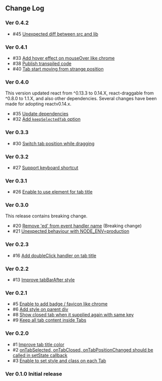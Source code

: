 ## Change Log

### Ver 0.4.2

  * #45 [Unexpected diff between src and lib](https://github.com/georgeOsdDev/react-draggable-tab/issues/45)

### Ver 0.4.1

  * #33 [Add hover effect on mouseOver like chrome](https://github.com/georgeOsdDev/react-draggable-tab/issues/33)
  * #38 [Publish transpiled code](https://github.com/georgeOsdDev/react-draggable-tab/issues/38)
  * #40 [Tab start moving from strange position](https://github.com/georgeOsdDev/react-draggable-tab/issues/33)

### Ver 0.4.0

  This version updated react from ^0.13.3 to 0.14.X, react-draggable from ^0.8.0 to 1.1.X, and also other dependencies.
  Several changes have been made for adopting reactv0.14.x.

  * #35 [Update dependencies](https://github.com/georgeOsdDev/react-draggable-tab/issues/35)
  * #32 [Add `keepSelectedTab` option](https://github.com/georgeOsdDev/react-draggable-tab/issues/32)

### Ver 0.3.3

  * #30 [Switch tab position while dragging](https://github.com/georgeOsdDev/react-draggable-tab/issues/30)

### Ver 0.3.2

  * #27 [Support keyboard shortcut](https://github.com/georgeOsdDev/react-draggable-tab/issues/27)

### Ver 0.3.1

  * #26 [Enable to use element for tab title](https://github.com/georgeOsdDev/react-draggable-tab/issues/26)

### Ver 0.3.0

  This release contains breaking change.

  * #20 [Remove 'ed' from event handler name](https://github.com/georgeOsdDev/react-draggable-tab/issues/20) (Breaking change)
  * #21 [Unexpected behaviour with NODE_ENV=production](https://github.com/georgeOsdDev/react-draggable-tab/issues/21)

### Ver 0.2.3

  * #16 [Add doubleClick handler on tab title](https://github.com/georgeOsdDev/react-draggable-tab/issues/16)

### Ver 0.2.2

  * #13 [Improve tabBarAfter style](https://github.com/georgeOsdDev/react-draggable-tab/issues/13)

### Ver 0.2.1

  * #5 [Enable to add badge / favicon like chrome](https://github.com/georgeOsdDev/react-draggable-tab/issues/5)
  * #6 [Add style on parent div](https://github.com/georgeOsdDev/react-draggable-tab/issues/6)
  * #8 [Show closed tab when it supplied again with same key](https://github.com/georgeOsdDev/react-draggable-tab/issues/8)
  * #9 [Keep all tab content inside Tabs](https://github.com/georgeOsdDev/react-draggable-tab/issues/9)

### Ver 0.2.0

  * #1 [Improve tab title color](https://github.com/georgeOsdDev/react-draggable-tab/issues/1)
  * #2 [onTabSelected, onTabClosed, onTabPositionChanged should be called in setState callback](https://github.com/georgeOsdDev/react-draggable-tab/issues/2)
  * #3 [Enable to set style and class on each Tab](https://github.com/georgeOsdDev/react-draggable-tab/issues/3)

### Ver 0.1.0 Initial release
